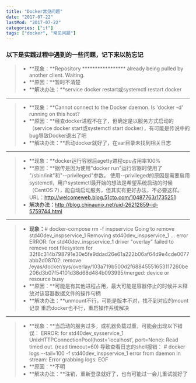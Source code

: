```yaml
---
title: "Docker常见问题"
date: "2017-07-22"
lastMod: "2017-07-22"
categories: ["it"]
tags: ["docker", "常见问题"]
---
```


### 以下是实践过程中遇到的一些问题，记下来以防忘记
> - **现象：**Repository ***************** already being pulled by another client. Waiting.
> - **原因：**暂时不清楚
> - **解决办法：**service docker restart或systemctl restart docker

---

> - **现象：**Cannot connect to the Docker daemon. Is 'docker -d' running on this host? 
> - **原因：**经查docker进程不在了，但确定是以服务方式启动的（service docker start或systemctl start docker），有可能是传说中的bug导致Docker退出了吧
> - **解决办法：**启动docker就好了，在var目录未找到相关日志

---

> - **现象：**docker运行容器后agetty进程cpu占用率100%
> - **原因：**据传是因为使用"docker run"运行容器时使用了 "/sbin/init"和"--privileged"参数。
>   使用--privileged的原因是需要启用systemctl，用户systemctl最开始的想法是希望系统启动的时候（CentOS 7），能自动启动服务，但其实有更好办法，不必要这样。
>   URL：<http://welcomeweb.blog.51cto.com/10487763/1735251>
> - **解决办法：**<http://blog.chinaunix.net/uid-26212859-id-5759744.html>

---

> - **现象：**\# docker-compose rm -f inspservice
>   Going to remove std40dev_inspservice_1
>   Removing std40dev_inspservice_1 ... error
>   ERROR: for std40dev_inspservice_1  driver "overlay" failed to remove root filesystem for 32f8c314b798791e30e5fe9ddad26e61a222b06af64d9e4cde0077abb2d08702: remove /eyas/docker/sys/overlay/103a719b500d2f68845551653117260be206d3b07f54101d38d68d484b093995/merged: device or resource busy
> - **原因：**可能是有其他进程占用，最大可能是容器停止的时候并未释放对该容器数据文件的操作句柄
> - **解决办法：**unmount不行，可能是版本不对，找不到对应的mount记录
>   重启docker也不行，重启操作系统解决

---

> - **现象：**当启动的服务过多，或机器负载过重，可能会出现以下错误：
>   ERROR: for std40dev_sysservice_1  UnixHTTPConnectionPool(host='localhost', port=None): Read timed out. (read timeout=60)
>   导致查看日志的shell报错：
>   \# docker logs --tail=100 -f std40dev_inspservice_1
>   error from daemon in stream: Error grabbing logs: EOF
> - **原因：**不明
> - **解决办法：**注销，重新登录就好了，也有可能过一会儿重试就好了